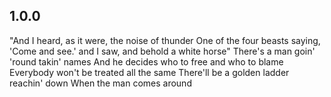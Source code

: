 ## 1.0.0

"And I heard, as it were, the noise of thunder
One of the four beasts saying,
'Come and see.' and I saw, and behold a white horse"
There's a man goin' 'round takin' names
And he decides who to free and who to blame
Everybody won't be treated all the same
There'll be a golden ladder reachin' down
When the man comes around
